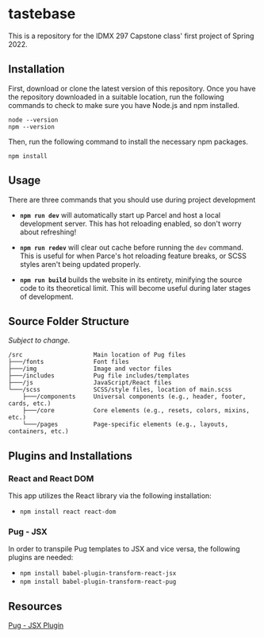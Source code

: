 # tastebase
This is a repository for the IDMX 297 Capstone class' first project of Spring 2022.

## Installation
First, download or clone the latest version of this repository. Once you have the repository downloaded in a suitable location, run the following commands to check to make sure you have Node.js and npm installed.
```
node --version
npm --version
```
Then, run the following command to install the necessary npm packages.
```
npm install
```

## Usage
There are three commands that you should use during project development

- **`npm run dev`** will automatically start up Parcel and host a local development server. This has hot reloading enabled, so don't worry about refreshing!

- **`npm run redev`** will clear out cache before running the `dev` command. This is useful for when Parce's hot reloading feature breaks, or SCSS styles aren't being updated properly.

- **`npm run build`** builds the website in its entirety, minifying the source code to its theoretical limit. This will become useful during later stages of development.

## Source Folder Structure
*Subject to change.*

```
/src                    Main location of Pug files
├───/fonts              Font files
├───/img                Image and vector files
├───/includes           Pug file includes/templates
├───/js                 JavaScript/React files
└───/scss               SCSS/style files, location of main.scss
    ├───/components     Universal components (e.g., header, footer, cards, etc.)
    ├───/core           Core elements (e.g., resets, colors, mixins, etc.)
    └───/pages          Page-specific elements (e.g., layouts, containers, etc.)
```

## Plugins and Installations
### React and React DOM
This app utilizes the React library via the following installation:
- ```npm install react react-dom```

### Pug - JSX
In order to transpile Pug templates to JSX and vice versa, the following plugins are needed:
- ```npm install babel-plugin-transform-react-jsx```
- ```npm install babel-plugin-transform-react-pug```

## Resources
[Pug - JSX Plugin](https://github.com/pugjs/babel-plugin-transform-react-pug)